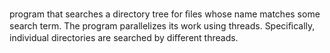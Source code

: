  program that searches a directory tree for ﬁles whose name matches some search term. The program parallelizes its work using threads.
 Speciﬁcally, individual directories are searched by diﬀerent threads.
